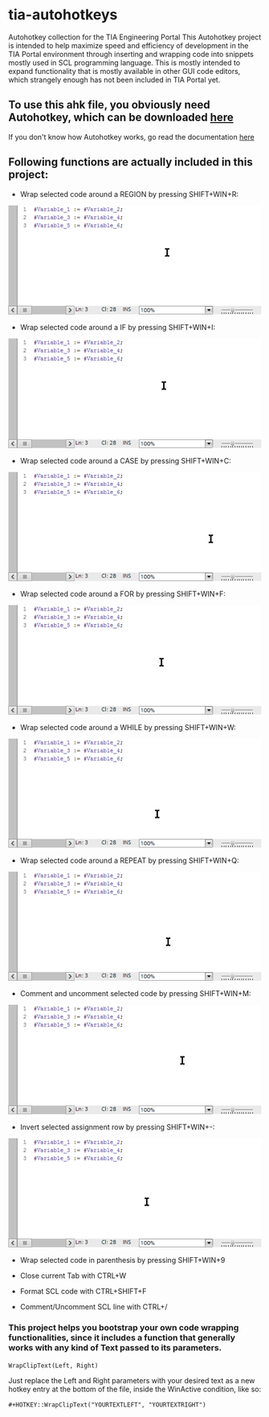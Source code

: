 # tia-autohotkeys
Autohotkey collection for the TIA Engineering Portal
This Autohotkey project is intended to help maximize speed and efficiency of development in the TIA Portal environment through inserting and wrapping code into snippets mostly used in SCL programming language. This is mostly intended to expand functionality that is mostly available in other GUI code editors, which strangely enough has not been included in TIA Portal yet.


## To use this ahk file, you obviously need Autohotkey, which can be downloaded [here](https://www.autohotkey.com/)
If you don't know how Autohotkey works, go read the documentation [here](https://www.autohotkey.com/docs/AutoHotkey.htm)


## Following functions are actually included in this project:

* Wrap selected code around a REGION by pressing SHIFT+WIN+R:

![](https://github.com/short-circuit/tia-autohotkeys/blob/master/gif/region.gif)

* Wrap selected code around a IF by pressing SHIFT+WIN+I:

![](https://github.com/short-circuit/tia-autohotkeys/blob/master/gif/if.gif)

* Wrap selected code around a CASE by pressing SHIFT+WIN+C:

![](https://github.com/short-circuit/tia-autohotkeys/blob/master/gif/case.gif)

* Wrap selected code around a FOR by pressing SHIFT+WIN+F: 

![](https://github.com/short-circuit/tia-autohotkeys/blob/master/gif/for.gif)

* Wrap selected code around a WHILE by pressing SHIFT+WIN+W: 

![](https://github.com/short-circuit/tia-autohotkeys/blob/master/gif/while.gif)

* Wrap selected code around a REPEAT by pressing SHIFT+WIN+Q: 

![](https://github.com/short-circuit/tia-autohotkeys/blob/master/gif/repeat.gif)

* Comment and uncomment selected code by pressing SHIFT+WIN+M:

![](https://github.com/short-circuit/tia-autohotkeys/blob/master/gif/comment.gif)

* Invert selected assignment row by pressing SHIFT+WIN+-: 

![](https://github.com/short-circuit/tia-autohotkeys/blob/master/gif/invert.gif)

* Wrap selected code in parenthesis by pressing SHIFT+WIN+9

* Close current Tab with CTRL+W
* Format SCL code with CTRL+SHIFT+F
* Comment/Uncomment SCL line with CTRL+/


### This project helps you bootstrap your own code wrapping functionalities, since it includes a function that generally works with any kind of Text passed to its parameters.

```ahk
WrapClipText(Left, Right)
```

Just replace the Left and Right parameters with your desired text as a new hotkey entry at the bottom of the file, inside the WinActive condition, like so:

```ahk
#+HOTKEY::WrapClipText("YOURTEXTLEFT", "YOURTEXTRIGHT")
```
